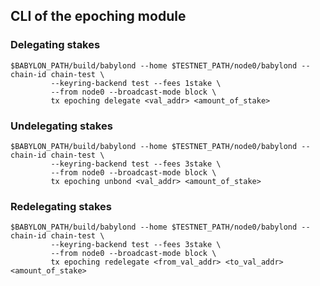 ## CLI of the epoching module

### Delegating stakes

```shell
$BABYLON_PATH/build/babylond --home $TESTNET_PATH/node0/babylond --chain-id chain-test \
         --keyring-backend test --fees 1stake \
         --from node0 --broadcast-mode block \
         tx epoching delegate <val_addr> <amount_of_stake>
```

### Undelegating stakes

```shell
$BABYLON_PATH/build/babylond --home $TESTNET_PATH/node0/babylond --chain-id chain-test \
         --keyring-backend test --fees 3stake \
         --from node0 --broadcast-mode block \
         tx epoching unbond <val_addr> <amount_of_stake>
```

### Redelegating stakes

```shell
$BABYLON_PATH/build/babylond --home $TESTNET_PATH/node0/babylond --chain-id chain-test \
         --keyring-backend test --fees 3stake \
         --from node0 --broadcast-mode block \
         tx epoching redelegate <from_val_addr> <to_val_addr> <amount_of_stake>
```
